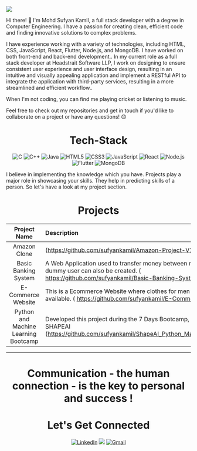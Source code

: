 <img src="Web,jpg![Web](https://user-images.githubusercontent.com/66327177/126214087-32ca39e2-658f-4e19-9f1c-8c6c4907b616.jpg)">

Hi there! 👋
I'm Mohd Sufyan Kamil, a full stack developer with a degree in Computer Engineering. I have a passion for creating clean, efficient code and finding innovative solutions to complex problems.

I have experience working with a variety of technologies, including HTML, CSS, JavaScript, React, Flutter, Node.js, and MongoDB. I have worked on both front-end and back-end development.. In my current role as a full stack developer at Headstrait Software LLP, I work on designing to ensure consistent user experience and user interface design, resulting in an intuitive and visually appealing application and implement a RESTful API to integrate the application with third-party services, resulting in a more streamlined and efficient workflow..

When I'm not coding, you can find me playing cricket or listening to music.

Feel free to check out my repositories and get in touch if you'd like to collaborate on a project or have any questions! 😊

<h1 align="center">Tech-Stack</h1>

 <p align="center">
        <img
          alt="C"
          src="https://img.shields.io/badge/c-%2300599C.svg?&style=for-the-badge&logo=c&logoColor=white"
        />
        <img
          alt="C++"
          src="https://img.shields.io/badge/c++-%2300599C.svg?&style=for-the-badge&logo=c%2B%2B&ogoColor=white"
        />
        <img
          alt="Java"
          src="https://img.shields.io/badge/java-%23ED8B00.svg?&style=for-the-badge&logo=java&logoColor=white"
        />
        <img
          alt="HTML5"
          src="https://img.shields.io/badge/html5-%23E34F26.svg?&style=for-the-badge&logo=html5&logoColor=white"
        />
        <img
          alt="CSS3"
          src="https://img.shields.io/badge/css3-%231572B6.svg?&style=for-the-badge&logo=css3&logoColor=white"
        />
        <img
          alt="JavaScript"
          src="https://img.shields.io/badge/javascript-%23323330.svg?&style=for-the-badge&logo=javascript&logoColor=%23F7DF1E"
        />
        <img
          alt="React"
          src="https://img.shields.io/badge/react-%2320232a.svg?&style=for-the-badge&logo=react&logoColor=%2361DAFB"
        />
        <img
          alt="Node.js"
          src="https://img.shields.io/badge/node.js-%2343853D.svg?&style=for-the-badge&logo=node.js&logoColor=white"
        />
        <img
          alt="Flutter"
          src="https://img.shields.io/badge/flutter-%2302569B.svg?&style=for-the-badge&logo=flutter&logoColor=white"
        />
        <img
          alt="MongoDB"
          src="https://img.shields.io/badge/mongodb-%234ea94b.svg?&style=for-the-badge&logo=mongodb&logoColor=white"
        />
</p>

I believe in implementing the knowledge which you have. Projects play a major role in showcasing your skills. They help in predicting skills of a person. So let's have a look at my project section.

<h1 align="center">Projects</h1>




| Project Name      | Description | 
| :---:        |    :----   |  
| Amazon Clone | (https://github.com/sufyankamil/Amazon-Project-V1) | 
| Basic Banking System | A Web Application used to transfer money between multiple users. A dummy user can also be created. ( https://github.com/sufyankamil/Basic-Banking-System ) | 
| E-Commerce Website | This is a Ecommerce Website where clothes for men and women are available. ( https://github.com/sufyankamil/E-Commerce-Website ) |
| Python and Machine Learning Bootcamp | Developed this project during the 7 Days Bootcamp, conducted by SHAPEAI (https://github.com/sufyankamil/ShapeAI_Python_Machine_Learning) |

<hr>
<h1 align="center">Communication - the human connection - is the key to personal and success !</h1>

<h1 align="center">Let's Get Connected</h1>


<div align="center">

<a  href="https://www.linkedin.com/in/sufyan-k-77a974110" target="_blank"><img alt="LinkedIn" src="https://img.shields.io/badge/linkedin%20-%230077B5.svg?&style=for-the-badge&logo=linkedin&logoColor=white" /></a>
<a href="https://twitter.com/sufyan__kamil?s=08" target="_blank"><img src="https://img.shields.io/badge/twitter-%2300acee.svg?&style=for-the-badge&logo=twitter&logoColor=white&alt=twitter" /></a>
<a href="mailto:sufyankamil15@gmail.com"><img  alt="Gmail" src="https://img.shields.io/badge/Gmail-D14836?style=for-the-badge&logo=gmail&logoColor=white" /><a href="https://www.facebook.com/rohan.kulkarni.2520/" target="_blank">

</div>
